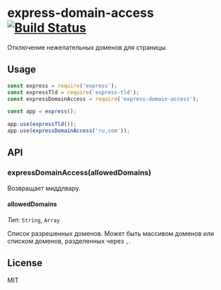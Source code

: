 # express-domain-access [![Build Status](http://drone-beta.haze.yandex.net/api/badges/project-stub/express-domain-access/status.svg)](http://drone-beta.haze.yandex.net/project-stub/express-domain-access)


Отключение нежелательных доменов для страницы.

## Usage

```js
const express = require('express');
const expressTld = require('express-tld');
const expressDomainAccess = require('express-domain-access');

const app = express();

app.use(expressTld());
app.use(expressDomainAccess('ru,com'));
```

## API

### expressDomainAccess(allowedDomains)

Возвращает миддлвару.

#### allowedDomains

_Тип_: `String`, `Array`

Список разрешенных доменов. Может быть массивом доменов или списком доменов, разделенных через `,`.

## License

MIT
